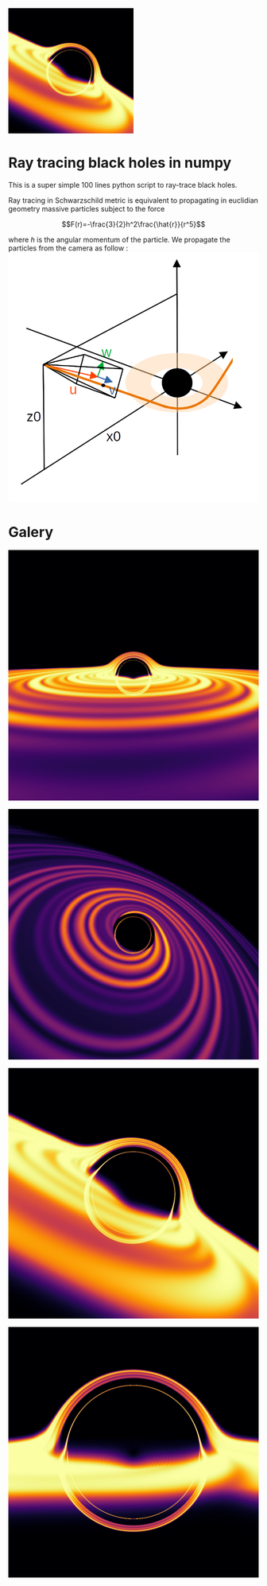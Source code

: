 
<img src="https://raw.githubusercontent.com/nicolasloizeau/raytracing-black-holes/refs/heads/main/images/bh2.png" width=50% height=50%>


# Ray tracing black holes in numpy


This is a super simple 100 lines python script to ray-trace black holes.

Ray tracing in Schwarzschild metric is equivalent to propagating in euclidian geometry massive particles subject to the force
```math
F(r)=-\frac{3}{2}h^2\frac{\hat{r}}{r^5}
```
where $h$ is the angular momentum of the particle.
We propagate the particles from the camera as follow :
![](./images/figure.png)

# Galery

![](./images/bh0.png)

![](./images/bh1.png)

![](./images/bh2.png)

![](./images/bh3.png)
